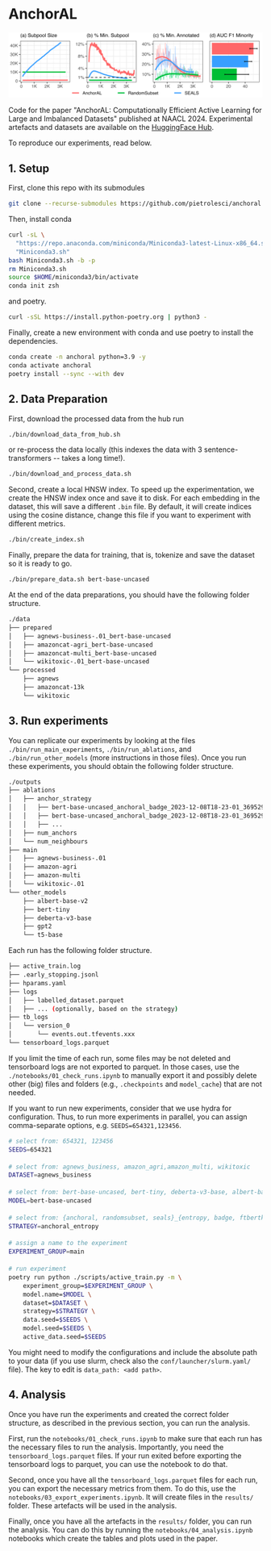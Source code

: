 # AnchorAL

![](./method.png)

Code for the paper "AnchorAL: Computationally Efficient Active Learning for Large and Imbalanced Datasets" published at NAACL 2024. 
Experimental artefacts and datasets are available on the [HuggingFace Hub](https://huggingface.co/collections/pietrolesci/anchoral-66103ace42da659656c635d2).

To reproduce our experiments, read below.


## 1. Setup

First, clone this repo with its submodules

```bash
git clone --recurse-submodules https://github.com/pietrolesci/anchoral.git
```

Then, install conda

```bash
curl -sL \
  "https://repo.anaconda.com/miniconda/Miniconda3-latest-Linux-x86_64.sh" > \
  "Miniconda3.sh"
bash Miniconda3.sh -b -p
rm Miniconda3.sh
source $HOME/miniconda3/bin/activate
conda init zsh
```

and poetry.

```bash
curl -sSL https://install.python-poetry.org | python3 -
```

Finally, create a new environment with conda and use poetry to install the dependencies.

```bash
conda create -n anchoral python=3.9 -y
conda activate anchoral
poetry install --sync --with dev
```


## 2. Data Preparation

First, download the processed data from the hub run

```bash
./bin/download_data_from_hub.sh
```

or re-process the data locally (this indexes the data with 3 sentence-transformers -- takes a long time!).

```bash
./bin/download_and_process_data.sh
```

Second, create a local HNSW index. 
To speed up the experimentation, we create the HNSW index once and save it to disk.
For each embedding in the dataset, this will save a different `.bin` file. 
By default, it will create indices using the cosine distance, change this file if you want to experiment with different metrics. 

```bash
./bin/create_index.sh
```

Finally, prepare the data for training, that is, tokenize and save the dataset so it is ready to go.

```bash
./bin/prepare_data.sh bert-base-uncased
```

At the end of the data preparations, you should have the following folder structure.

```bash
./data
├── prepared
│   ├── agnews-business-.01_bert-base-uncased
│   ├── amazoncat-agri_bert-base-uncased
│   ├── amazoncat-multi_bert-base-uncased
│   └── wikitoxic-.01_bert-base-uncased
└── processed
    ├── agnews
    ├── amazoncat-13k
    └── wikitoxic
```


## 3. Run experiments

You can replicate our experiments by looking at the files `./bin/run_main_experiments`, `./bin/run_ablations`, and `./bin/run_other_models` (more instructions in those files).
Once you run these experiments, you should obtain the following folder structure.

```bash
./outputs
├── ablations
│   ├── anchor_strategy
│   │   ├── bert-base-uncased_anchoral_badge_2023-12-08T18-23-01_36952945_1
│   │   ├── bert-base-uncased_anchoral_badge_2023-12-08T18-23-01_36952945_2
│   │   ├── ...
│   ├── num_anchors
│   └── num_neighbours
├── main
│   ├── agnews-business-.01
│   ├── amazon-agri
│   ├── amazon-multi
│   └── wikitoxic-.01
└── other_models
    ├── albert-base-v2
    ├── bert-tiny
    ├── deberta-v3-base
    ├── gpt2
    └── t5-base
```

Each run has the following folder structure.

```bash
├── active_train.log
├── .early_stopping.jsonl
├── hparams.yaml
├── logs
│   ├── labelled_dataset.parquet
│   ├── ... (optionally, based on the strategy)
├── tb_logs
│   └── version_0
│       └── events.out.tfevents.xxx
└── tensorboard_logs.parquet
```

If you limit the time of each run, some files may be not deleted and tensorboard logs are not exported to parquet.
In those cases, use the `./notebooks/01_check_runs.ipynb` to manually export it and possibly delete other (big) files and folders (e.g., `.checkpoints` and `model_cache`) that are not needed.


If you want to run new experiments, consider that we use hydra for configuration. 
Thus, to run more experiments in parallel, you can assign comma-separate options, e.g. `SEEDS=654321,123456`.

```bash
# select from: 654321, 123456
SEEDS=654321

# select from: agnews_business, amazon_agri,amazon_multi, wikitoxic
DATASET=agnews_business

# select from: bert-base-uncased, bert-tiny, deberta-v3-base, albert-base-v2, gpt2, t5-base
MODEL=bert-base-uncased

# select from: {anchoral, randomsubset, seals}_{entropy, badge, ftbertkm} or random
STRATEGY=anchoral_entropy

# assign a name to the experiment
EXPERIMENT_GROUP=main

# run experiment
poetry run python ./scripts/active_train.py -m \
    experiment_group=$EXPERIMENT_GROUP \
    model.name=$MODEL \
    dataset=$DATASET \
    strategy=$STRATEGY \
    data.seed=$SEEDS \
    model.seed=$SEEDS \
    active_data.seed=$SEEDS
```

You might need to modify the configurations and include the absolute path to your data (if you use slurm, check also the `conf/launcher/slurm.yaml/` file).
The key to edit is `data_path: <add path>`.



## 4. Analysis

Once you have run the experiments and created the correct folder structure, as described in the previous section, you can run the analysis.

First, run the `notebooks/01_check_runs.ipynb` to make sure that each run has the necessary files to run the analysis.
Importantly, you need the `tensorboard_logs.parquet` files. If your run exited before exporting the tensorboard logs to parquet, you can use the notebook to do that.

Second, once you have all the `tensorboard_logs.parquet` files for each run, you can export the necessary metrics from them.
To do this, use the `notebooks/03_export_experiments.ipynb`. It will create files in the `results/` folder. These artefacts will be used in the analysis.

Finally, once you have all the artefacts in the `results/` folder, you can run the analysis.
You can do this by running the `notebooks/04_analysis.ipynb` notebooks which create the tables and plots used in the paper.
